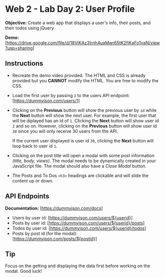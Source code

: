# Web 2 - Lab Day 2: User Profile

**Objective:** Create a web app that displays a user's info, their posts, and their todos using jQuery.

**Demo:** [https://drive.google.com/file/d/18ViKAz3Irnh4uaMwr65tK2fiKaFo1yaN/view?usp=sharing]

## Instructions

- Recreate the demo video provided. The HTML and CSS is already provided but you **CANNOT** modify the HTML. You are free to modify the CSS.
- Load the first user by passing `1` to the users API endpoint: [https://dummyjson.com/users/1]
- Clicking on the **Previous** button will show the previous user by `id` while the **Next** button will show the next user. For example, the first user that will be diplayed has an id of `1`. Clicking the **Next** button will show user id `2` and so on. However, clicking on the **Previous** button will show user id `30` since you will only receive 30 users from the API.

  If the current user displayed is user id `30`, clicking the **Next** button will loop back to user id `1`.
- Clicking on the post title will open a modal with some post information *(title, body, views)*. The modal needs to be dynamically created in your JavaScript file. The modal should also have a *Close Modal* button.
- The Posts and To Dos `<h3>` headings are clickable and will slide the content up or down.

## API Endpoints

**Documentation:** [https://dummyjson.com/docs]

- Users by user id: [https://dummyjson.com/users/${userid}]
- Posts by user id: [https://dummyjson.com/users/${userid}/posts]
- Todos by user id: [https://dummyjson.com/users/${userid}/todos]
- Posts by post id (for the modal): [https://dummyjson.com/posts/${postid}]

## Tip

Focus on the getting and displaying the data first before working on the modal. Good luck!
